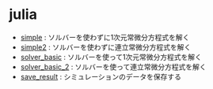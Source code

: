 # julia

* [simple](simple.ipynb) : ソルバーを使わずに1次元常微分方程式を解く  
* [simple2](simple2.ipynb) : ソルバーを使わずに連立常微分方程式を解く  
* [solver_basic](solver_basic.ipynb) : ソルバーを使って1次元常微分方程式を解く  
* [solver_basic_2](solver_basic_2.ipynb) : ソルバーを使って連立常微分方程式を解く  
* [save_result](save_result.ipynb) : シミュレーションのデータを保存する

